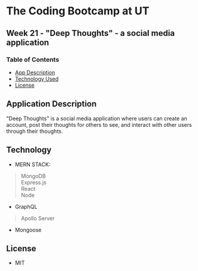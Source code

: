 # The Coding Bootcamp at UT
## Week 21 - "Deep Thoughts" - a social media application

### Table of Contents
* [App Description](#application-description)
* [Technology Used](#technology)
* [License](#license)

## Application Description
"Deep Thoughts" is a social media application where users can create an account, post their thoughts for others to see, and interact with other users through their thoughts.

## Technology
* MERN STACK:
> MongoDB\
> Express.js\
> React\
> Node
* GraphQL
> Apollo Server
* Mongoose

## License
* MIT